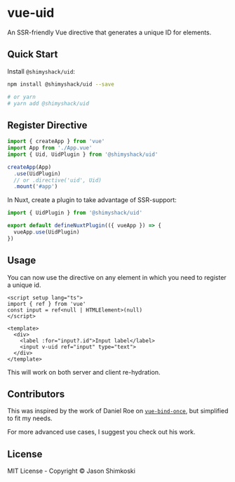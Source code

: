 # vue-uid

An SSR-friendly Vue directive that generates a unique ID for elements.

## Quick Start

Install `@shimyshack/uid`:

```bash
npm install @shimyshack/uid --save

# or yarn
# yarn add @shimyshack/uid
```

## Register Directive

```javascript
import { createApp } from 'vue'
import App from './App.vue'
import { Uid, UidPlugin } from '@shimyshack/uid'

createApp(App)
  .use(UidPlugin)
  // or .directive('uid', Uid)
  .mount('#app')
```

In Nuxt, create a plugin to take advantage of SSR-support:

```javascript
import { UidPlugin } from '@shimyshack/uid'

export default defineNuxtPlugin(({ vueApp }) => {
  vueApp.use(UidPlugin)
})
```

## Usage

You can now use the directive on any element in which you need to register a unique id.

```vue
<script setup lang="ts">
import { ref } from 'vue'
const input = ref<null | HTMLElement>(null)
</script>

<template>
  <div>
    <label :for="input?.id">Input label</label>
    <input v-uid ref="input" type="text">
  </div>
</template>
```

This will work on both server and client re-hydration.

## Contributors

This was inspired by the work of Daniel Roe on [`vue-bind-once`](https://github.com/danielroe/vue-bind-once), but simplified to fit my needs.

For more advanced use cases, I suggest you check out his work.

## License

MIT License - Copyright &copy; Jason Shimkoski
